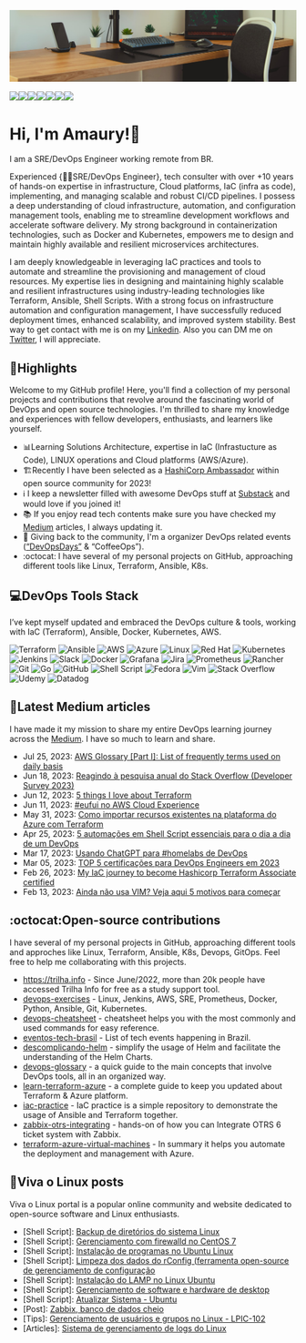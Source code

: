 ![git](https://github.com/amaurybsouza/amaurybsouza/blob/master/Neat-Work-Space-With-Indoor-Plants.jpg)

<a href="https://amaurybsouza.github.io/portfolio/"><img src="https://img.shields.io/badge/website-000000?style=for-the-badge&logo=About.me&logoColor=white" /><a/><a 
href="https://twitter.com/amaurybsouza_"><img src="https://img.shields.io/badge/Twitter-1DA1F2?style=for-the-badge&logo=twitter&logoColor=white" /><a/><a
href="https://amaurybsouza.medium.com/"><img src="https://img.shields.io/badge/medium-%2312100E.svg?&style=for-the-badge&logo=medium&logoColor=white" /><a/><a
href="https://amauryborgessouza.substack.com/"><img src="https://img.shields.io/badge/Substack-%23006f5c.svg?style=for-the-badge&logo=substack&logoColor=FF6719" /><a/><a
href="https://www.linkedin.com/in/amaurybsouza/"><img src="https://img.shields.io/badge/LinkedIn-0077B5?style=for-the-badge&logo=linkedin&logoColor=white" /><a/><a href="https://amauryborgesouza@gmail.com"><img src="https://img.shields.io/badge/Gmail-D14836?style=for-the-badge&logo=gmail&logoColor=white" /><a/><a 
href="https://gitlab.com/amauryborgesouza"><img src="https://img.shields.io/badge/gitlab-%23181717.svg?style=for-the-badge&logo=gitlab&logoColor=white" /><a/>
  

# Hi, I'm Amaury!👋
I am a SRE/DevOps Engineer working remote from BR.  
  
Experienced {👨‍💻SRE/DevOps Engineer}, tech consulter with over +10 years of hands-on expertise in infrastructure, Cloud platforms, IaC (infra as code), implementing, and managing scalable and robust CI/CD pipelines. I possess a deep understanding of cloud infrastructure, automation, and configuration management tools, enabling me to streamline development workflows and accelerate software delivery. My strong background in containerization technologies, such as Docker and Kubernetes, empowers me to design and maintain highly available and resilient microservices architectures.
  
I am deeply knowledgeable in leveraging IaC practices and tools to automate and streamline the provisioning and management of cloud resources. My expertise lies in designing and maintaining highly scalable and resilient infrastructures using industry-leading technologies like Terraform, Ansible, Shell Scripts. With a strong focus on infrastructure automation and configuration management, I have successfully reduced deployment times, enhanced scalability, and improved system stability. Best way to get contact with me is on my [Linkedin](https://www.linkedin.com/in/amaurybsouza/). Also you can DM me on [Twitter](https://twitter.com/amaurybsouza_), I will appreciate.

## 🎯Highlights
Welcome to my GitHub profile! Here, you'll find a collection of my personal projects and contributions that revolve around the fascinating world of DevOps and open source technologies. I'm thrilled to share my knowledge and experiences with fellow developers, enthusiasts, and learners like yourself.
  - 📊Learning Solutions Architecture, expertise in IaC (Infrastucture as Code), LINUX operations and Cloud platforms (AWS/Azure).
  - 🏗️Recently I have been selected as a [HashiCorp Ambassador](https://www.credly.com/badges/fa9fb10e-5ca6-45a4-87d1-d5c110d05f97) within open source community for 2023! 
  -  ℹ️ I keep a newsletter filled with awesome DevOps stuff at [Substack](https://amauryborgessouza.substack.com/) and would love if you joined it!
  - 📚 If you enjoy read tech contents make sure you have checked my [Medium](https://amaurybsouza.medium.com/) articles, I always updating it.
  - 📆 Giving back to the community, I'm a organizer DevOps related events ([“DevOpsDays”](https://devopsdays.org/) & “CoffeeOps”).
  - :octocat: I have several of my personal projects on GitHub, approaching different tools like Linux, Terraform, Ansible, K8s.
  
## 💻DevOps Tools Stack
I’ve kept myself updated and embraced the DevOps culture & tools, working with IaC (Terraform), Ansible, Docker, Kubernetes, AWS.
  
![Terraform](https://img.shields.io/badge/terraform-%235835CC.svg?style=for-the-badge&logo=terraform&logoColor=white)
![Ansible](https://img.shields.io/badge/ansible-%231A1918.svg?style=for-the-badge&logo=ansible&logoColor=white)
![AWS](https://img.shields.io/badge/AWS-%23FF9900.svg?style=for-the-badge&logo=amazon-aws&logoColor=white)
![Azure](https://img.shields.io/badge/azure-%230072C6.svg?style=for-the-badge&logo=microsoftazure&logoColor=white)
![Linux](https://img.shields.io/badge/Linux-FCC624?style=for-the-badge&logo=linux&logoColor=black)
![Red Hat](https://img.shields.io/badge/Red%20Hat-EE0000?style=for-the-badge&logo=redhat&logoColor=white)
![Kubernetes](https://img.shields.io/badge/kubernetes-%23326ce5.svg?style=for-the-badge&logo=kubernetes&logoColor=white)
![Jenkins](https://img.shields.io/badge/jenkins-%232C5263.svg?style=for-the-badge&logo=jenkins&logoColor=white)
![Slack](https://img.shields.io/badge/Slack-4A154B?style=for-the-badge&logo=slack&logoColor=white)
![Docker](https://img.shields.io/badge/docker-%230db7ed.svg?style=for-the-badge&logo=docker&logoColor=white)
![Grafana](https://img.shields.io/badge/grafana-%23F46800.svg?style=for-the-badge&logo=grafana&logoColor=white)
![Jira](https://img.shields.io/badge/jira-%230A0FFF.svg?style=for-the-badge&logo=jira&logoColor=white)
![Prometheus](https://img.shields.io/badge/Prometheus-E6522C?style=for-the-badge&logo=Prometheus&logoColor=white)
![Rancher](https://img.shields.io/badge/rancher-%230075A8.svg?style=for-the-badge&logo=rancher&logoColor=white)
![Git](https://img.shields.io/badge/git-%23F05033.svg?style=for-the-badge&logo=git&logoColor=white)
![Go](https://img.shields.io/badge/go-%2300ADD8.svg?style=for-the-badge&logo=go&logoColor=white)
![GitHub](https://img.shields.io/badge/github-%23121011.svg?style=for-the-badge&logo=github&logoColor=white)
![Shell Script](https://img.shields.io/badge/shell_script-%23121011.svg?style=for-the-badge&logo=gnu-bash&logoColor=white)
![Fedora](https://img.shields.io/badge/Fedora-294172?style=for-the-badge&logo=fedora&logoColor=white)
![Vim](https://img.shields.io/badge/VIM-%2311AB00.svg?style=for-the-badge&logo=vim&logoColor=white)
![Stack Overflow](https://img.shields.io/badge/-Stackoverflow-FE7A16?style=for-the-badge&logo=stack-overflow&logoColor=white)
![Udemy](https://img.shields.io/badge/Udemy-A435F0?style=for-the-badge&logo=Udemy&logoColor=white)
![Datadog](https://img.shields.io/badge/datadog-%23632CA6.svg?style=for-the-badge&logo=datadog&logoColor=white)

## 🚀Latest Medium articles
I have made it my mission to share my entire DevOps learning journey across the [Medium](https://amaurybsouza.medium.com/). I have so much to learn and share.
- Jul 25, 2023: [AWS Glossary [Part I]: List of frequently terms used on daily basis](https://amaurybsouza.medium.com/aws-glossary-part-i-list-of-frequently-terms-used-on-daily-basis-fe261f3394dd)
- Jun 18, 2023: [Reagindo à pesquisa anual do Stack Overflow (Developer Survey 2023)](https://amaurybsouza.medium.com/reagindo-%C3%A0-pesquisa-anual-do-stack-overflow-developer-survey-2023-40f100245dca)
- Jun 12, 2023: [5 things I love about Terraform](https://amaurybsouza.medium.com/5-things-i-love-about-terraform-89682856d35d) 
- Jun 11, 2023: [#eufui no AWS Cloud Experience](https://amaurybsouza.medium.com/eufui-no-aws-cloud-experience-10331a1b2fff)
- May 31, 2023: [Como importar recursos existentes na plataforma do Azure com Terraform](https://amaurybsouza.medium.com/como-importar-recursos-existentes-na-plataforma-do-azure-com-terraform-b32581b030c2) 
- Apr 25, 2023: [5 automações em Shell Script essenciais para o dia a dia de um DevOps](https://amaurybsouza.medium.com/5-automa%C3%A7%C3%B5es-em-shell-script-essenciais-para-o-dia-a-dia-de-um-devops-5cdc1f33a98a)
- Mar 17, 2023: [Usando ChatGPT para #homelabs de DevOps](https://amaurybsouza.medium.com/usando-chatgpt-para-devops-b3d0af3796db)
- Mar 05, 2023: [TOP 5 certificações para DevOps Engineers em 2023](https://amaurybsouza.medium.com/top-5-certifica%C3%A7%C3%B5es-para-devops-engineers-em-2023-75c049a2c4f0)
- Feb 26, 2023: [My IaC journey to become Hashicorp Terraform Associate certified](https://amaurybsouza.medium.com/my-iac-journey-to-become-hashicorp-terraform-associate-certified-6180991a1394)
- Feb 13, 2023: [Ainda não usa VIM? Veja aqui 5 motivos para começar](https://amaurybsouza.medium.com/ainda-n%C3%A3o-usa-vim-veja-aqui-5-motivos-para-come%C3%A7ar-6c4410839e4e)
  
## :octocat:Open-source contributions
I have several of my personal projects in GitHub, approaching different tools and approches like Linux, Terraform, Ansible, K8s, Devops, GitOps. Feel free to help me collaborating with this projects.
- https://trilha.info - Since June/2022, more than 20k people have accessed Trilha Info for free as a study support tool.
- [devops-exercises](https://github.com/bregman-arie/devops-exercises) - Linux, Jenkins, AWS, SRE, Prometheus, Docker, Python, Ansible, Git, Kubernetes.
- [devops-cheatsheet](https://github.com/amaurybsouza/devops-cheatsheet) - cheatsheet helps you with the most commonly and used commands for easy reference.
- [eventos-tech-brasil](https://github.com/Abacatinhos/eventos-tech-brasil) - List of tech events happening in Brazil.
- [descomplicando-helm](https://github.com/badtuxx/DescomplicandoHelm) - simplify the usage of Helm and facilitate the understanding of the Helm Charts.
- [devops-glossary](https://github.com/Kubernetes-Tutorialz/devops-glossary) - a quick guide to the main concepts that involve DevOps tools, all in an organized way.
- [learn-terraform-azure](https://github.com/Terraform-Tutorials/learn-terraform-azure) - a complete guide to keep you updated about Terraform & Azure platform.
- [iac-practice](https://github.com/amaurybsouza/iac-practice) - IaC practice is a simple repository to demonstrate the usage of Ansible and Terraform together.
- [zabbix-otrs-integrating](https://github.com/amaurybsouza/zabbix-otrs-integrating) - hands-on of how you can Integrate OTRS 6 ticket system with Zabbix.
- [terraform-azure-virtual-machines](https://github.com/Terraform-Tutorials/terraform-azure-virtual-machines) - In summary it helps you automate the deployment and management with Azure.

## 🐧Viva o Linux posts
Viva o Linux portal is a popular online community and website dedicated to open-source software and Linux enthusiasts. 
- [Shell Script]: [Backup de diretórios do sistema Linux](https://www.vivaolinux.com.br/script/Backup-de-diretorios-do-sistema-Linux/)
- [Shell Script]: [Gerenciamento com firewalld no CentOS 7](https://www.vivaolinux.com.br/script/Gerenciamento-com-firewalld-no-CentOS-7/)
- [Shell Script]: [Instalação de programas no Ubuntu Linux](https://www.vivaolinux.com.br/script/Instalacao-de-programas-no-Ubuntu-Linux/)
- [Shell Script]: [Limpeza dos dados do rConfig (ferramenta open-source de gerenciamento de configuração](https://www.vivaolinux.com.br/script/Limpeza-dos-dados-do-rConfig-ferramenta-open-source-de-gerenciamento-de-configuracao/)
- [Shell Script]: [Instalação do LAMP no Linux Ubuntu](https://www.vivaolinux.com.br/script/Instalacao-do-LAMP-no-Linux-Ubuntu/)
- [Shell Script]: [Gerenciamento de software e hardware de desktop](https://www.vivaolinux.com.br/script/Gerenciamento-de-software-e-hardware-de-desktop/)
- [Shell Script]: [Atualizar Sistema - Ubuntu](https://www.vivaolinux.com.br/script/Atualizar-Sistema-Ubuntu/)
- [Post]: [Zabbix, banco de dados cheio](https://www.vivaolinux.com.br/topico/Zabbix/Banco-de-dados-cheio)
- [Tips]: [Gerenciamento de usuários e grupos no Linux - LPIC-102](https://www.vivaolinux.com.br/~amaurybsouza/dicas/)
- [Articles]: [Sistema de gerenciamento de logs do Linux](https://www.vivaolinux.com.br/artigo/Sistema-de-gerenciamento-de-logs-do-Linux/)
